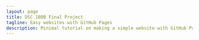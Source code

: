 ```yaml
---
layout: page
title: DSC 180B Final Project
tagline: Easy websites with GitHub Pages
description: Minimal tutorial on making a simple website with GitHub Pages
---
```


